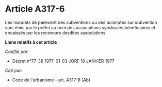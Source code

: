 # Article A317-6

Les mandats de paiement des subventions ou des acomptes sur subvention sont émis par le préfet au nom des associations
syndicales bénéficiaires et encaissés par les receveurs desdites associations.

**Liens relatifs à cet article**

_Codifié par_:

  - Décret n°77-38 1977-01-03 JORF 18 JANVIER 1977

_Cité par_:

  - Code de l'urbanisme - art. A317-8 (Ab)
